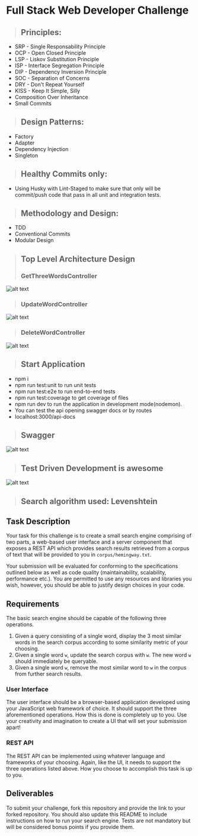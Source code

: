 # Full Stack Web Developer Challenge

> ## Principles:
* SRP - Single Responsability Principle
* OCP - Open Closed Principle
* LSP - Liskov Substitution Principle
* ISP - Interface Segregation Principle
* DIP - Dependency Inversion Principle
* SOC - Separation of Concerns
* DRY - Don't Repeat Yourself
* KISS - Keep It Simple, Silly
* Composition Over Inheritance
* Small Commits

> ## Design Patterns:
* Factory
* Adapter
* Dependency Injection 
* Singleton

>## Healthy Commits only:
* Using Husky with Lint-Staged to make sure that only will be commit/push code that pass in all unit and integration tests.

>## Methodology and Design:
* TDD
* Conventional Commits
* Modular Design

>## Top Level Architecture Design
>### GetThreeWordsController
![alt text](https://user-images.githubusercontent.com/6265325/114273921-835d5780-99f2-11eb-951c-a572f0144f00.png)
>### UpdateWordController
![alt text](https://user-images.githubusercontent.com/6265325/114584235-d46e8500-9c58-11eb-9dcf-dc696e4799c9.png)
>### DeleteWordController
![alt text](https://user-images.githubusercontent.com/6265325/114584238-d5071b80-9c58-11eb-8097-daf7e9c1d03d.png)


>## Start Application
* npm i
* npm run test:unit to run unit tests
* npm run test:e2e to run end-to-end tests
* npm run test:coverage to get coverage of files
* npm run dev to run the application in development mode(nodemon).
* You can test the api opening swagger docs or by routes
* localhost:3000/api-docs

>## Swagger
![alt text](https://user-images.githubusercontent.com/6265325/114895636-0d883000-9de6-11eb-9f00-f0306fb60951.png)

>## Test Driven Development is awesome
![alt text](https://user-images.githubusercontent.com/6265325/114895532-f5b0ac00-9de5-11eb-97da-cd6e4cdeedd1.png)

>## Search algorithm used: Levenshtein

## Task Description
Your task for this challenge is to create a small search engine comprising of two parts, a web-based user interface and a server component that exposes a REST API which provides search results retrieved from a corpus of text that will be provided to you in `corpus/hemingway.txt`.

Your submission will be evaluated for conforming to the specifications outlined below as well as code quality (maintainability, scalability, performance etc.). You are permitted to use any resources and libraries you wish, however, you should be able to justify design choices in your code.


## Requirements
The basic search engine should be capable of the following three operations.

1. Given a query consisting of a single word, display the 3 most similar words in the search corpus according to some similarity metric of your choosing.
2. Given a single word `w`, update the search corpus with `w`. The new word `w` should immediately be 
queryable.
3. Given a single word `w`, remove the most similar word to `w` in the corpus from further search results. 
### User Interface
The user interface should be a browser-based application developed using your JavaScript web framework of choice. It should support the three aforementioned operations. How this is done is completely up to you. Use your creativity and imagination to create a UI that will set your submission apart!

### REST API
The REST API can be implemented using whatever language and frameworks of your choosing. Again, like the UI, it needs to support the three operations listed above. How you choose to accomplish this task is up to you.

## Deliverables
To submit your challenge, fork this repository and provide the link to your forked repository.
You should also update this README to include instructions on how to run your search engine.
Tests are not mandatory but will be considered bonus points if you provide them.
